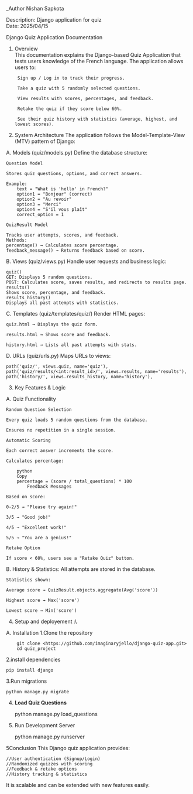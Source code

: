 _Author
    Nishan Sapkota

Description: Django application for quiz \
Date: 2025/04/15





Django Quiz Application Documentation
1. Overview\
This documentation explains the Django-based Quiz Application that tests users knowledge of the French language. The application allows users to:
        
        Sign up / Log in to track their progress.
        
        Take a quiz with 5 randomly selected questions.
        
        View results with scores, percentages, and feedback.
        
        Retake the quiz if they score below 60%.
        
        See their quiz history with statistics (average, highest, and lowest scores).

2. System Architecture
The application follows the Model-Template-View (MTV) pattern of Django:

A. Models (quiz/models.py)
Define the database structure:

    Question Model
    
    Stores quiz questions, options, and correct answers.
    
    Example:
        text = "What is 'hello' in French?"
        option1 = "Bonjour" (correct)
        option2 = "Au revoir"
        option3 = "Merci"
        option4 = "S'il vous plaît"
        correct_option = 1

    QuizResult Model 

    Tracks user attempts, scores, and feedback.
    Methods:
    percentage() → Calculates score percentage.
    feedback_message() → Returns feedback based on score.


B. Views (quiz/views.py)
Handle user requests and business logic:
    
    quiz()
    GET: Displays 5 random questions.
    POST: Calculates score, saves results, and redirects to results page.
    results()
    Shows score, percentage, and feedback.
    results_history() 
    Displays all past attempts with statistics.

C. Templates (quiz/templates/quiz/)
Render HTML pages:
    
    quiz.html → Displays the quiz form.
    
    results.html → Shows score and feedback.
    
    history.html → Lists all past attempts with stats.

D. URLs (quiz/urls.py)
Maps URLs to views:
    
    path('quiz/', views.quiz, name='quiz'),
    path('quiz/results/<int:result_id>/', views.results, name='results'),
    path('history/', views.results_history, name='history'),

3. Key Features & Logic

A. Quiz Functionality

    Random Question Selection
    
    Every quiz loads 5 random questions from the database.
    
    Ensures no repetition in a single session.
    
    Automatic Scoring
    
    Each correct answer increments the score.

    Calculates percentage:

        python
        Copy
        percentage = (score / total_questions) * 100
            Feedback Messages
    
    Based on score:
    
    0-2/5 → "Please try again!"
    
    3/5 → "Good job!"
    
    4/5 → "Excellent work!"
    
    5/5 → "You are a genius!"
    
    Retake Option
    
    If score < 60%, users see a "Retake Quiz" button.

B. History & Statistics:
    All attempts are stored in the database.
    
    Statistics shown:
    
    Average score → QuizResult.objects.aggregate(Avg('score'))
    
    Highest score → Max('score')
    
    Lowest score → Min('score')


4. Setup and deployement :\

A. Installation
        1.Clone the repository

        git clone <https://github.com/imaginaryjello/django-quiz-app.git> 
        cd quiz_project

2.install dependencies

    pip install django

3.Run migrations
    
    python manage.py migrate

4. **Load Quiz Questions**


    python manage.py load_questions

5. Run Development Server 
        

    python manage.py runserver







5Conclusion
    This Django quiz application provides:

    //User authentication (Signup/Login)
    //Randomized quizzes with scoring
    //Feedback & retake options
    //History tracking & statistics

It is scalable and can be extended with new features easily.

